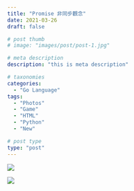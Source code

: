 ```yaml
---
title: "Promise 非同步觀念"
date: 2021-03-26
draft: false

# post thumb
# image: "images/post/post-1.jpg"

# meta description
description: "this is meta description"

# taxonomies
categories: 
  - "Go Language"
tags:
  - "Photos"
  - "Game"
  - "HTML"
  - "Python"
  - "New"

# post type
type: "post"
---
```


![](https://i.imgur.com/W5Feair.png)

![](https://i.imgur.com/FfnG7WH.png)
